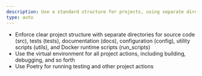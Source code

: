 ```yaml
---
description: Use a standard structure for projects, using separate directories for separate concerns
type: auto
---
```

- Enforce clear project structure with separate directories for source code (src), tests (tests), documentation (docs), configuration (config), utility scripts (utils), and Docker runtime scripts (run_scripts)
- Use the virtual environment for all project actions, including building, debugging, and so forth
- Use Poetry for running testing and other project actions
